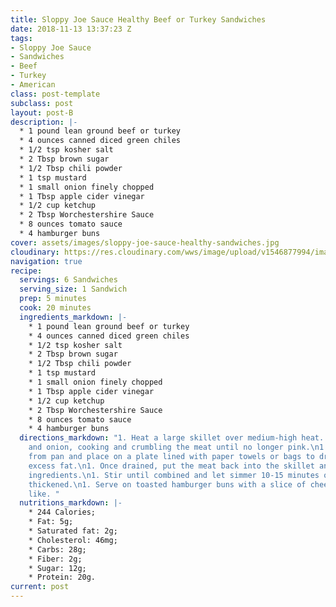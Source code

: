 ```yaml
---
title: Sloppy Joe Sauce Healthy Beef or Turkey Sandwiches
date: 2018-11-13 13:37:23 Z
tags:
- Sloppy Joe Sauce
- Sandwiches
- Beef
- Turkey
- American
class: post-template
subclass: post
layout: post-B
description: |-
  * 1 pound lean ground beef or turkey
  * 4 ounces canned diced green chiles
  * 1/2 tsp kosher salt
  * 2 Tbsp brown sugar
  * 1/2 Tbsp chili powder
  * 1 tsp mustard
  * 1 small onion finely chopped
  * 1 Tbsp apple cider vinegar
  * 1/2 cup ketchup
  * 2 Tbsp Worchestershire Sauce
  * 8 ounces tomato sauce
  * 4 hamburger buns
cover: assets/images/sloppy-joe-sauce-healthy-sandwiches.jpg
cloudinary: https://res.cloudinary.com/wws/image/upload/v1546877994/images/sloppy-joe-sauce-healthy-sandwiches.jpg
navigation: true
recipe:
  servings: 6 Sandwiches
  serving_size: 1 Sandwich
  prep: 5 minutes
  cook: 20 minutes
  ingredients_markdown: |-
    * 1 pound lean ground beef or turkey
    * 4 ounces canned diced green chiles
    * 1/2 tsp kosher salt
    * 2 Tbsp brown sugar
    * 1/2 Tbsp chili powder
    * 1 tsp mustard
    * 1 small onion finely chopped
    * 1 Tbsp apple cider vinegar
    * 1/2 cup ketchup
    * 2 Tbsp Worchestershire Sauce
    * 8 ounces tomato sauce
    * 4 hamburger buns
  directions_markdown: "1. Heat a large skillet over medium-high heat. \n1. Add hamburger
    and onion, cooking and crumbling the meat until no longer pink.\n1. Remove meat
    from pan and place on a plate lined with paper towels or bags to drain off the
    excess fat.\n1. Once drained, put the meat back into the skillet and add all remaining
    ingredients.\n1. Stir until combined and let simmer 10-15 minutes or until slighlty
    thickened.\n1. Serve on toasted hamburger buns with a slice of cheese if you'd
    like. "
  nutritions_markdown: |-
    * 244 Calories;
    * Fat: 5g;
    * Saturated fat: 2g;
    * Cholesterol: 46mg;
    * Carbs: 28g;
    * Fiber: 2g;
    * Sugar: 12g;
    * Protein: 20g.
current: post
---
```


